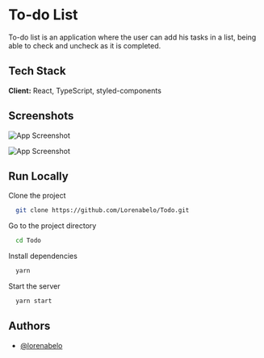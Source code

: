 
# To-do List

To-do list is an application where the user can add his tasks in a list, being able to check and uncheck as it is completed.


## Tech Stack

**Client:** React, TypeScript, styled-components


  
## Screenshots

![App Screenshot](https://i.imgur.com/dBLNPRN.png)

![App Screenshot](https://i.imgur.com/j0ien23.png)  
## Run Locally

Clone the project

```bash
  git clone https://github.com/Lorenabelo/Todo.git
```

Go to the project directory

```bash
  cd Todo
```

Install dependencies

```bash
  yarn
```

Start the server

```bash
  yarn start
```

  
## Authors

- [@lorenabelo](https://github.com/Lorenabelo)

  